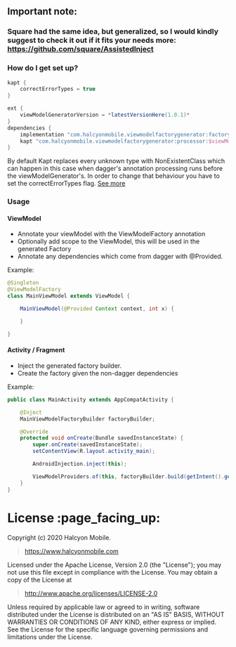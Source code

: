 ## Important note:

### Square had the same idea, but generalized, so I would kindly suggest to check it out if it fits your needs more: https://github.com/square/AssistedInject

### How do I get set up? ###
```groovy
kapt {
	correctErrorTypes = true
}

ext {
	viewModelGeneratorVersion = *latestVersionHere(1.0.1)*
}
dependencies {
    implementation "com.halcyonmobile.viewmodelfactorygenerator:factory-annotation:$viewModelGeneratorVersion"
    kapt "com.halcyonmobile.viewmodelfactorygenerator:processor:$viewModelGeneratorVersion"
}
```
By default Kapt replaces every unknown type with NonExistentClass which can happen in this case when dagger's
annotation processing runs before the viewModelGenerator's. In order to change that behaviour you have to set
the correctErrorTypes flag.
[See more](https://kotlinlang.org/docs/reference/kapt.html#non-existent-type-correction)

### Usage

#### ViewModel

- Annotate your viewModel with the ViewModelFactory annotation
- Optionally add scope to the ViewModel, this will be used in the generated Factory
- Annotate any dependencies which come from dagger with @Provided.

Example:

```java
@Singleton
@ViewModelFactory
class MainViewModel extends ViewModel {

    MainViewModel(@Provided Context context, int x) {

    }

}
```

#### Activity / Fragment

- Inject the generated factory builder.
- Create the factory given the non-dagger dependencies

Example:

```java
public class MainActivity extends AppCompatActivity {

    @Inject
    MainViewModelFactoryBuilder factoryBuilder;

    @Override
    protected void onCreate(Bundle savedInstanceState) {
        super.onCreate(savedInstanceState);
        setContentView(R.layout.activity_main);

        AndroidInjection.inject(this);

        ViewModelProviders.of(this, factoryBuilder.build(getIntent().getIntExtra("MAIN_ACTIVITY_X", 0)).get(MainViewModel.class);
    }
}
```


<h1 id="license">License :page_facing_up:</h1>

Copyright (c) 2020 Halcyon Mobile.
> https://www.halcyonmobile.com

Licensed under the Apache License, Version 2.0 (the "License");
you may not use this file except in compliance with the License.
You may obtain a copy of the License at

> http://www.apache.org/licenses/LICENSE-2.0

Unless required by applicable law or agreed to in writing, software
distributed under the License is distributed on an "AS IS" BASIS,
WITHOUT WARRANTIES OR CONDITIONS OF ANY KIND, either express or implied.
See the License for the specific language governing permissions and
limitations under the License.
